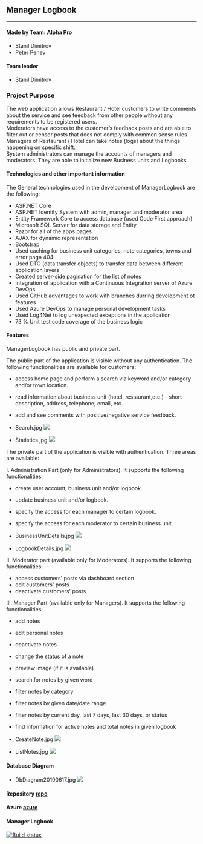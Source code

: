 ## Manager Logbook

----

#### Made by Team: Alpha Pro

- Stanil Dimitrov
- Peter Penev

#### Team leader
- Stanil Dimitrov

### Project Purpose
The web application allows Restaurant / Hotel customers to write comments about the service and see feedback from other people without any requirements to be registered users.                    
Moderators have access to the customer’s feedback posts and are able to filter out or censor posts that does not comply with common sense rules.
Managers of Restaurant / Hotel can take notes (logs) about the things happening on specific shift.     
System administrators can manage the accounts of managers and moderators. 
They are able to initialize new Business units and Logbooks.

#### Technologies and other important information

The General technologies used in the development of ManagerLogbook are the following:
  - ASP.NET Core 
  - ASP.NET Identity System with admin, manager and moderator area 
  - Entity Framework Core to access database (used Code First approach)
  - Microsoft SQL Server for data storage and Entity 
  - Razor for all of the apps pages
  - AJAX for dynamic representation
  - Bootstrap
  - Used caching for business unit categories, note categories, towns and error page 404
  - Used DTO (data transfer objects) to transfer data between different application layers
  - Created server-side pagination for the list of notes
  - Integration of application with a Continuous Integration server of Azure DevOps
  - Used GitHub advantages to work with branches durring development ot features
  - Used Azure DevOps to manage personal development tasks
  - Used Log4Net to log unexpected exceptions in the application
  - 73 % Unit test code coverage of the business logic
  
#### Features
ManagerLogbook has public and private part.

The public part of the application is visible without any authentication. 
The following functionalities are available for customers:
 - access home page and perform a search via keyword and/or category and/or town location.
 - read information about business unit (hotel, restaurant,etc.) - short description, address, telephone, email, etc.
 - add and see comments with positive/negative service feedback. 
 
 - Search.jpg ![](Search.jpg)
 
 - Statistics.jpg ![](Statistics.jpg)
 
 
 
 The private part of the application is visible with authentication.
 Three areas are available: 
 
 I. Administration Part (only for Administrators).
 It supports the following functionalities:
 
 - create user account, business unit and/or logbook.
 - update business unit and/or logbook.
 - specify the access for each manager to certain logbook.
 - specify the access for each moderator to certain business unit.
 
 - BusinessUnitDetails.jpg ![](BusinessUnitDetails.jpg)
 
 - LogbookDetails.jpg ![](LogbookDetails.jpg)
 
 II. Moderator part (available only for Moderators).
 It supports the following functionalities:
 
 - access customers' posts via dashboard section
 - edit customers' posts 
 - deactivate customers' posts
 
 III. Manager Part (available only for Managers).
 It supports the following functionalities:
 - add notes
 - edit personal notes
 - deactivate notes 
 - change the status of a note 
 - preview image (if it is available)
 - search for notes by given word
 - filter notes by category
 - filter notes by given date/date range
 - filter notes by current  day, last 7 days, last 30 days, or status
 - find information for active notes and total notes in given logbook

- CreateNote.jpg ![](CreateNote.jpg)

- ListNotes.jpg ![](ListNotes.jpg)

#### Database Diagram

- DbDiagram20190617.jpg ![](DbDiagram20190617.jpg)

#### Repository [repo]
#### Azure [azure]

[repo]: https://github.com/stanildimitrov/managerlogbook
[azure]: https://managerlogbookweb20190615103454223.azurewebsites.net/?fbclid=IwAR2NK81wGZhW-qtoO74LpaSn7eoIISDMKlaWv_QXPqL_mXIdng6zEK6tvlI

#### Manager Logbook
[![Build status](https://dev.azure.com/stanildimitrov/Manager%20Logbook/_apis/build/status/ManagerLogbook%20CI)](https://dev.azure.com/stanildimitrov/Manager%20Logbook/_build/results?buildId=46)

